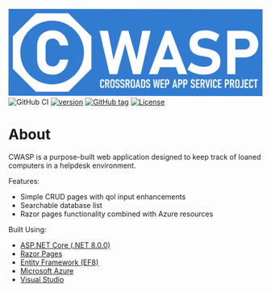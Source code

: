 ![CWASP Banner](./CWASP%20Razor%20Edition/wwwroot/CWASP_banner.png)
![GitHub CI](https://github.com/MoonRun3s/CWASP/actions/workflows/CWASP.yml/badge.svg) [![version](https://img.shields.io/badge/dynamic/json?label=version&query=%24.version&url=https%3A%2F%2Fraw.githubusercontent.com%2FMoonRun3s%2FCWASP%2Fmaster%2Fpackage.json)](https://github.com/MoonRun3s/CWASP/tree/master) [![GitHub tag](https://img.shields.io/github/tag/MoonRun3s/CWASP?include_prereleases=&sort=semver&color=blue)](https://github.com/MoonRun3s/CWASP/releases/)
[![License](https://img.shields.io/badge/License-MIT-blue)](#license)

# About
CWASP is a purpose-built web application designed to keep track of loaned computers in a helpdesk environment.

Features:
* Simple CRUD pages with qol input enhancements
* Searchable database list
* Razor pages functionality combined with Azure resources

Built Using:
* [ASP.NET Core (.NET 8.0.0)](https://github.com/dotnet/aspnetcore)
* [Razor Pages](https://github.com/dotnet/razor)
* [Entity Framework (EF8)](https://github.com/dotnet/efcore)
* [Microsoft Azure](https://azure.microsoft.com/en-us/)
* [Visual Studio](https://visualstudio.microsoft.com)
